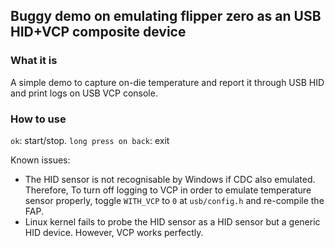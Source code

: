 ## Buggy demo on emulating flipper zero as an USB HID+VCP composite device

### What it is

A simple demo to capture on-die temperature and report it through USB HID and print logs on USB VCP console.

### How to use

`ok`: start/stop.
`long press on back`: exit

Known issues:

- The HID sensor is not recognisable by Windows if CDC also emulated. Therefore, To turn off logging to VCP in order to emulate temperature sensor properly, toggle `WITH_VCP` to `0` at `usb/config.h` and re-compile the FAP.
- Linux kernel fails to probe the HID sensor as a HID sensor but a generic HID device. However, VCP works perfectly.
